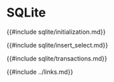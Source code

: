 # SQLite

<!--
> [database/sqlite.md](https://github.com/rust-lang-nursery/rust-cookbook/blob/master/src/database/sqlite.md)
> <br />
> commit 32637281938284f5b43ce6f33f5f844293e0f3d1 - 2019.01.26
-->

{{#include sqlite/initialization.md}}

{{#include sqlite/insert_select.md}}

{{#include sqlite/transactions.md}}

{{#include ../links.md}}
